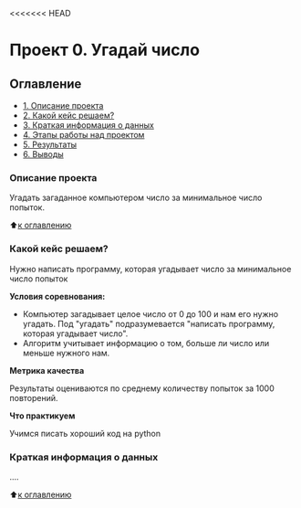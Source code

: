 <<<<<<< HEAD
# Проект 0. Угадай число

## Оглавление

* [1. Описание проекта](https://github.com/greyzy-gh/sf_2/tree/main/Project_0/README.md#Описание-проекта)
* [2. Какой кейс решаем?](https://github.com/greyzy-gh/sf_2/tree/main/Project_0/README.md#Какой-кейс-решаем)
* [3. Краткая информация о данных](https://github.com/greyzy-gh/sf_2/tree/main/Project_0/README.md#Краткая-информация-о-данных)
* [4. Этапы работы над проектом](https://github.com/greyzy-gh/sf_2/tree/main/Project_0/README.md#Этапы-работы-над-проектом)
* [5. Результаты](https://github.com/greyzy-gh/sf_2/tree/main/Project_0/README.md#Результаты)
* [6. Выводы](https://github.com/greyzy-gh/sf_2/tree/main/Project_0/README.md#Выводы)

### Описание проекта

Угадать загаданное компьютером число за минимальное число попыток.

:arrow_up:[к оглавлению](https://github.com/greyzy-gh/sf_2/tree/main/Project_0/README.md#Оглавление)

### Какой кейс решаем?
Нужно написать программу, которая угадывает число за минимальное число попыток

**Условия соревнования:**

- Компьютер загадывает целое число от 0 до 100 и нам его нужно угадать. Под "угадать" подразумевается "написать программу, которая угадывает число".
- Алгоритм учитывает информацию о том, больше ли число или меньше нужного нам.

**Метрика качества**

Результаты оцениваются по среднему количеству попыток за 1000 повторений.

**Что практикуем**

Учимся писать хороший код на python

### Краткая информация о данных

....

:arrow_up:[к оглавлению](https://github.com/greyzy-gh/sf_2/tree/main/Project_0/README.md#Оглавление)